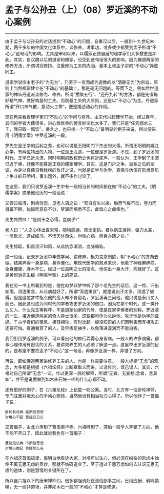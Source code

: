 # 孟子与公孙丑（上）（08）罗近溪的不动心案例

------

由于孟子与公孙丑的对话提到“不动心”的问题，自秦汉以后，一直到十九世纪末期，两千多年的中国文化体系中，谈修养，讲事功，或多或少都受到孟子所谓“不动心”这句话的影响。尤其是宋明以来，以儒家正统自居的理学家们大多数更是如此。其实，自汉魏以后的道家和佛家，也受到这句话很大的影响。因为佛道两家的修养方法，所谓讲究修持、注重修为工夫的内涵，基本上和孟子讲的“不动心”异曲同工。

道家学说宗主老子的“为无为”，乃至于一变而成为道教的以“清静无为”为宗旨，原则上当然都要建立在“不动心”的基础上，那是毫无问题的。等而下之，例如后世道家的神仙丹道派谈修为、修养，所谓“攒聚五行”、“还丹九转”的方法，都是先锻炼好精气神，做好筑基的工夫。而筑基工夫的大原则，还是以“不动心”为主。丹道家所谓“开口神气散，意动火工寒”，便是描述动心的作用。

现在再来看看理学家们“不动心”的学问与修养。由宋代兴起理学开始，经过百年，其间的学者大儒很多，讲心性修养的微言妙论也太多了，我们只是“任凭弱水三千，我只取一瓢饮”。换言之，也只找一个“不动心”最明显的例子来说，所以便采用《明儒学案》中罗近溪的一段。

罗先生是王学的后起之秀，也可以说是王阳明门下杰出的大儒。所谓王阳明的姚江心学，有两位特出的人物，一位是王龙溪，一位便是罗近溪。不过，到了罗近溪的时代，王学已近末流，同时明朝的政权历史也将近尾声。一般认为，王学到了末流已近于禅，好像不能算是正规的儒家理学。其实，这是门户之争、派系之见的论调，亦是以真儒自我标榜的攻讦之说，也就是正学与伪学、真儒与伪儒在思想意见上争斗的丑陋相，事出题外，就不多作讨论了。

在这里，我们只说罗近溪一生中有一段相当长的时间都在做“不动心”的工夫。《明儒学案》摘录他经历的一段话说：

又尝过临清，剧病恍惚，见老人语之曰：“君自有生以来，触而气每不动，卷力而目辄不瞑，扰攘而意自不分，梦寐而境悉不忘，此皆心之痼疾也。”

先生愕然曰：“是则予之心得，岂病乎?”

老人曰：“人之心体出自天常，随物感通，原无定执。君以夙生操持，强力太甚，一念耿光，遂成结习。不悟天体渐失，岂惟心病，而身亦随之矣。”

先生惊起，扣首流汗如雨，从此执念渐消，血脉循轨。

这一段话，记录罗近溪中年做学问、讲修养，极力克念制欲，朝“不动心”的方向去做，结果弄得一身是病，身体僵化。用现代医学的观点来说，他患了神经麻痹症，全身僵硬，麻木不仁。经过一位高明之士的指点，他惊出一身大汗，病就好了。这是黄梨洲先生编《明儒学案》上的简录。

我在另一书上所看到的是，他在似梦非梦中听了那个老先生的话后，这一惊，汗出如雨，湿透重衾，从此病就好了。所谓“湿透重衾”，就是说出汗太多，湿透了被褥。但是这位梦中指点他的高人却不肯留名，罗近溪再三问他，他只说是泰山丈人而已。因此这也成为同时代的学者攻击罗近溪的借口。因为在那个时代，这一类什么丈人、什么先生等称呼，不是道家仙家的代号，便是在家学佛者的别称。罗近溪的一生，接近佛道两家的奇人异士很多，这些都可作为忌妒他、攻讦他是伪学的证据。千古学者们的猜忌、相轻相攻，有时比起一般没知识的人们因利害而互相攻击还要可怕。看通看穿了的人，及早拔足抽手，以免落进漩涡而不能自拔。

我们引用罗近溪的例子，可以看出他的修行弄得心身皆病。一般人的许多病痛，都与心理作用有密切的关系，要讲究养生的人必须了解这一点。这里举出罗近溪的目的，是希望不要把孟子“不动心”这一句话，再像罗近溪一样，弄错了方向。

再说，即如佛道两家讲修养工夫的人，也是一样需要注意。一般人标榜“无念”的观念，大多都是根据《六祖坛经》上断章取义而来，以讹传讹，误己误人。其实，六祖对自己所谓“无念”一词，作过更深一层的解释，所谓“无者，无妄想;念者，念真如”，并不是说要做到如木头石块一样的什么心都不动。

还有更好的例子，在《六祖坛经》上记载一则公案。当时，北方有一位卧轮禅师，专门注重对境无心的不动心修持，当然他也有相当功力心得了。所以他作了一首偈子说：
```
卧轮有伎俩 能断百思想
对境心不起 菩提日日长
```
这首偈子，由北方传到了曹溪南华寺。六祖听到了，深怕一般学人弄错了方向，他不能不开口了，因此就说我也有一首偈子：
```
慧能没伎俩 不断百思想
对境心数起 菩提恁么长
```
在六祖这首偈语里，很明白地告诉大家，对境可以生心，但必须在纷杂的思虑中始终不离无思无虑的奥妙，那就不妨碍道业了。至于透过千思万虑如何去认识无思无虑的道体，则是慧悟的关键所在了。

所以自六祖以下的唐宋禅师们，很多都强调处在流俗鄙事之间，日用应酬、鸦鸣鹊噪，无一而非道场，并非如木石一般的“不动心”才算是修道。

